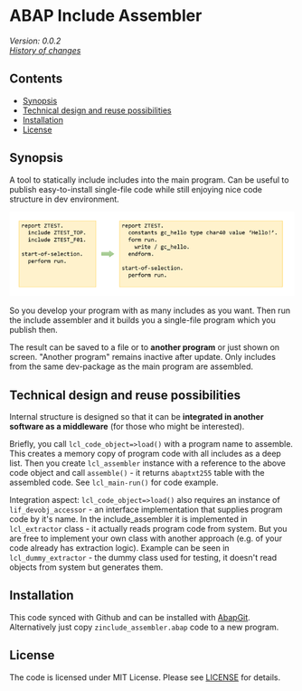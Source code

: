 # ABAP Include Assembler #

*Version: 0.0.2*    
*[History of changes](/changelog.txt)*

## Contents ##

<!-- start toc -->

- [Synopsis](#synopsis)
- [Technical design and reuse possibilities](#technical-design-and-reuse-possibilities)
- [Installation](#installation)
- [License](#license)

<!-- end toc -->

## Synopsis ##

A tool to statically include includes into the main program. Can be useful to publish easy-to-install single-file code while still enjoying nice code structure in dev environment.

![illustration1](illustration_small.png)

So you develop your program with as many includes as you want. Then run the include assembler and it builds you a single-file program which you publish then.

The result can be saved to a file or to **another program** or just shown on screen. "Another program" remains inactive after update. Only includes from the same dev-package as the main program are assembled. 

## Technical design and reuse possibilities ##

Internal structure is designed so that it can be **integrated in another software as a middleware** (for those who might be interested).

Briefly, you call `lcl_code_object=>load()` with a program name to assemble. This creates a memory copy of program code with all includes as a deep list. Then you create `lcl_assembler` instance with a reference to the above code object and call `assemble()` - it returns `abaptxt255` table with the assembled code. See `lcl_main-run()` for code example.

Integration aspect: `lcl_code_object=>load()` also requires an instance of `lif_devobj_accessor` - an interface implementation that supplies program code by it's name. In the include_assembler it is implemented in `lcl_extractor` class - it actually reads program code from system. But you are free to implement your own class with another approach (e.g. of your code already has extraction logic). Example can be seen in `lcl_dummy_extractor` - the dummy class used for testing, it doesn't read objects from system but generates them.

## Installation ##

This code synced with Github and can be installed with [AbapGit](https://github.com/larshp/abapGit). 
Alternatively just copy `zinclude_assembler.abap` code to a new program.

## License ##

The code is licensed under MIT License. Please see [LICENSE](/LICENSE) for details.


